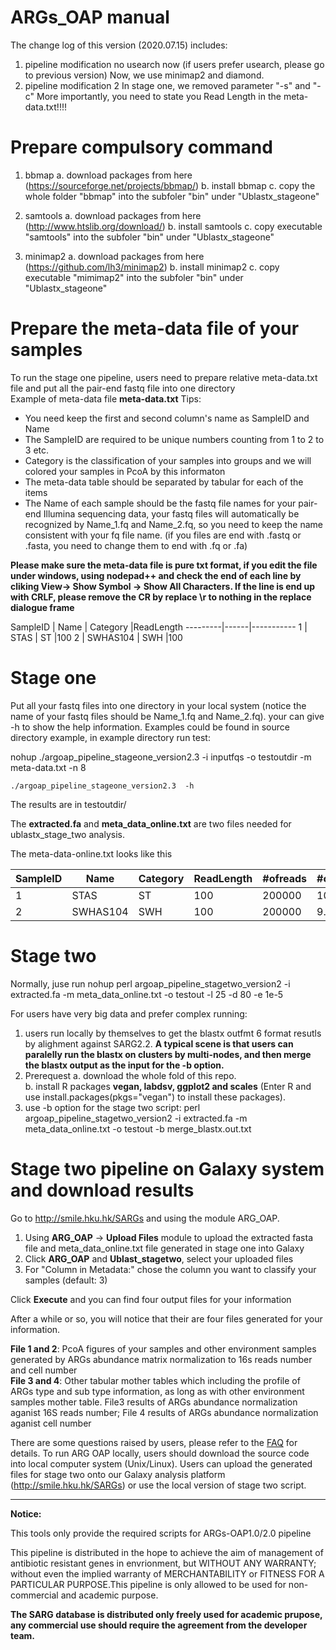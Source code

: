 ARGs_OAP manual
==========================================

The change log of this version (2020.07.15) includes:
1. pipeline modification
no usearch now (if users prefer usearch, please go to previous version)
Now, we use minimap2 and diamond.
2. pipeline modification 2
In stage one, we removed parameter "-s" and "-c"
More importantly, you need to state you Read Length in the meta-data.txt!!!! 

Prepare compulsory command
============================
1. bbmap
a. download packages from here (https://sourceforge.net/projects/bbmap/)
b. install bbmap
c. copy the whole folder "bbmap" into the subfoler "bin" under "Ublastx_stageone"

2. samtools
a. download packages from here (http://www.htslib.org/download/)
b. install samtools
c. copy executable "samtools" into the subfoler "bin" under "Ublastx_stageone"

3. minimap2
a. download packages from here (https://github.com/lh3/minimap2)
b. install minimap2
c. copy executable "mimimap2" into the subfoler "bin" under "Ublastx_stageone"



Prepare the meta-data file of your samples  
==========================================
To run the stage one pipeline, users need to prepare relative meta-data.txt file and put all the pair-end fastq file into one directory  
Example of meta-data file **meta-data.txt**  Tips:   
* You need keep the first and second column's name as SampleID and Name
* The SampleID are required to be unique numbers counting from 1 to 2 to 3 etc.
* Category is the classification of your samples into groups and we will colored your samples in PcoA by this informaton
* The meta-data table should be separated by tabular for each of the items 
* The Name of each sample should be the fastq file names for your pair-end Illumina sequencing data, your fastq files will automatically be recognized by Name_1.fq and Name_2.fq, so you need to keep the name consistent with your fq file name. (if you files are end with .fastq or .fasta, you need to change them to end with .fq or .fa)
 
**Please make sure the meta-data file is pure txt format, if you edit the file under windows, using nodepad++ and check the end of each line by cliking View-> Show Symbol -> Show All Characters. If the line is end up with CRLF, please remove the CR by replace \r to nothing in the replace dialogue frame**

SampleID | Name | Category |ReadLength
---------|------|-----------
 1       | STAS | ST       |100
 2       | SWHAS104 | SWH  |100

Stage one
==================
Put all your fastq files into one directory in your local system (notice the name of your fastq files should be Name_1.fq and Name_2.fq). your can give -h to show the help information. Examples could be found in source directory example, in example directory run test:   

nohup ./argoap_pipeline_stageone_version2.3 -i inputfqs -o testoutdir -m meta-data.txt -n 8

    ./argoap_pipeline_stageone_version2.3  -h

The results are in testoutdir/

The **extracted.fa** and **meta_data_online.txt** are two files needed for ublastx_stage_two analysis.   

The meta-data-online.txt looks like this 

SampleID | Name | Category | ReadLength |#ofreads | #of16S| **#ofCell**
---------|------|-----------|----------|-------|----|---- 
 1       | STAS | ST  | 100| 200000 | 10.1  |   4.9
 2       | SWHAS104 | SWH | 100|200000 | 9.7 |    4.1


Stage two
========================================================
Normally, juse run
    nohup perl argoap_pipeline_stagetwo_version2 -i extracted.fa -m meta_data_online.txt -o testout -l 25 -d 80 -e 1e-5

For users have very big data and prefer complex running:
1. users run locally by themselves to get the blastx outfmt 6 format resutls by alighment against SARG2.2.
**A typical scene is that users can paralelly run the blastx on clusters by multi-nodes, and then merge the blastx output as the input for the -b option.**
2. Prerequest 
    a. download the whole fold of this repo.    
    b. install R packages **vegan, labdsv, ggplot2 and scales**  (Enter R and use install.packages(pkgs="vegan") to install these packages).
3. use -b option for the stage two script: 
perl argoap_pipeline_stagetwo_version2 -i extracted.fa -m meta_data_online.txt -o testout -b merge_blastx.out.txt

Stage two pipeline on Galaxy system and download results
========================================================
Go to http://smile.hku.hk/SARGs  and using the module ARG_OAP.  

1. Using **ARG_OAP** -> **Upload Files** module to upload the extracted fasta file and meta_data_online.txt file generated in stage one into Galaxy  
2. Click **ARG_OAP** and **Ublast_stagetwo**, select your uploaded files  
3. For \"Column in Metadata:\" chose the column you want to classify your samples (default: 3)

Click **Execute** and you can find four output files for your information

After a while or so, you will notice that their are four files generated for your information.  
 
**File 1 and 2**: PcoA figures of your samples and other environment samples generated by ARGs abundance matrix normalization to 16s reads number and cell number  
**File 3 and 4**: Other tabular mother tables which including the profile of ARGs type and sub type information, as long as with other environment samples mother table. File3 results of ARGs abundance normalization aganist 16S reads number; File 4 results of ARGs abundance normalization aganist cell number



There are some questions raised by users, please refer to the [FAQ](https://github.com/biofuture/Ublastx_stageone/wiki/FAQ) for details.  To run ARG OAP locally, users should download the source code into local computer system (Unix/Linux). Users can upload the generated files for stage two onto our Galaxy analysis platform (http://smile.hku.hk/SARGs) or use the local version of stage two script. 

------------------------------------------------------------------------------------------------------------------------  
**Notice:**

This tools only provide the required scripts for ARGs-OAP1.0/2.0 pipeline

This pipeline is distributed in the hope to achieve the aim of management of antibiotic resistant genes in envrionment, but WITHOUT ANY WARRANTY; without even the implied warranty of MERCHANTABILITY or FITNESS FOR A PARTICULAR PURPOSE.This pipeline is only allowed to be used for non-commercial and academic purpose.

**The SARG database is distributed only freely used for academic prupose, any commercial use should require the agreement from the developer team.** 

